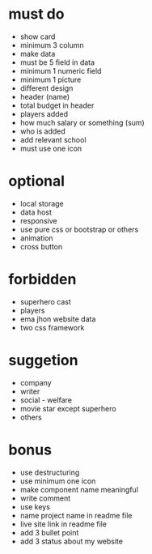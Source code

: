 # must do
- show card
- minimum 3 column
- make data
- must be 5 field in data
- minimum 1 numeric field
- minimum 1 picture
- different design
- header (name)
- total budget in header
- players added
- how much salary or something (sum)
- who is added
- add relevant school
- must use one icon
# optional
- local storage
- data host
- responsive
- use pure css or bootstrap or others
- animation
- cross button
# forbidden
- superhero cast
- players
- ema jhon website data
- two css framework
# suggetion
- company
- writer
- social - welfare
- movie star except superhero
- others
# bonus
- use destructuring
- use minimum one icon
- make component name meaningful
- write comment
- use keys
- name project name in readme file
- live site link in readme file
- add 3 bullet point
- add 3 status about my website